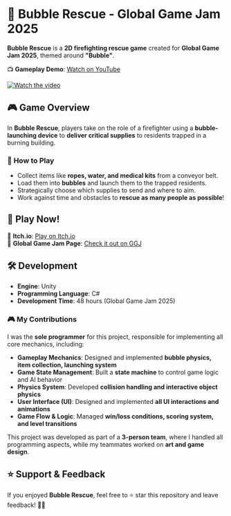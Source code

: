 # 🛟 Bubble Rescue - Global Game Jam 2025  

**Bubble Rescue** is a **2D firefighting rescue game** created for **Global Game Jam 2025**, themed around **"Bubble"**.  

📺 **Gameplay Demo**: [Watch on YouTube](https://youtu.be/p4ulSLDgGw0)  

[![Watch the video](https://img.youtube.com/vi/p4ulSLDgGw0/0.jpg)](https://youtu.be/p4ulSLDgGw0)

## 🎮 Game Overview  
In **Bubble Rescue**, players take on the role of a firefighter using a **bubble-launching device** to **deliver critical supplies** to residents trapped in a burning building.  

### 🔹 **How to Play**  
- Collect items like **ropes, water, and medical kits** from a conveyor belt.  
- Load them into **bubbles** and launch them to the trapped residents.  
- Strategically choose which supplies to send and where to aim.  
- Work against time and obstacles to **rescue as many people as possible**!  

## 🚀 Play Now!  
🔗 **Itch.io**: [Play on Itch.io](https://yunfan.itch.io/bubble-rescue)  
🔗 **Global Game Jam Page**: [Check it out on GGJ](https://globalgamejam.org/games/2025/bubble-rescue-0)  

## 🛠 Development  
- **Engine**: Unity  
- **Programming Language**: C#  
- **Development Time**: 48 hours (Global Game Jam 2025)  

### 🎮 My Contributions  
I was the **sole programmer** for this project, responsible for implementing all core mechanics, including:  
- **Gameplay Mechanics**: Designed and implemented **bubble physics, item collection, launching system**  
- **Game State Management**: Built a **state machine** to control game logic and AI behavior  
- **Physics System**: Developed **collision handling and interactive object physics**  
- **User Interface (UI)**: Designed and implemented **all UI interactions and animations**  
- **Game Flow & Logic**: Managed **win/loss conditions, scoring system, and level transitions**  

This project was developed as part of a **3-person team**, where I handled all programming aspects, while my teammates worked on **art and game design**.  

## ⭐ Support & Feedback  
If you enjoyed **Bubble Rescue**, feel free to ⭐ star this repository and leave feedback! 🚒🔥  

